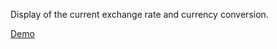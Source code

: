 Display of the current exchange rate and currency conversion.

[Demo](https://exchange-rates-angular.netlify.app/)
